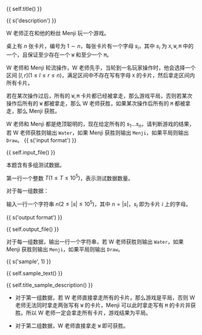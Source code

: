 {{ self.title() }}

{{ s('description') }}

W 老师正在和他的粉丝 Menji 玩一个游戏。

桌上有 $n$ 张卡片，编号为 $1\sim n$，每张卡片有一个字母 $s_i$，其中 $s_i$ 为 $\texttt{X},\texttt{W},\texttt{M}$ 中的一个，且保证至少存在一个 $\texttt{W}$ 和至少一个 $\texttt{M}$。

W 老师和 Menji 轮流操作，W 老师先手，当轮到一名玩家操作时，他会选择一个区间 $[l,r](1\leq l\leq r\leq n)$，满足区间中不存在写有字母 $\texttt{X}$ 的卡片，然后拿走区间内所有卡片。

若在某次操作过后，所有的 $\texttt{W},\texttt{M}$ 卡片都已经被拿走，那么游戏平局，否则若某次操作后所有的 $\texttt{W}$ 都被拿走，那么 W 老师获胜，如果某次操作后所有的 $\texttt{M}$ 都被拿走，那么 Menji 获胜。

W 老师和 Menji 都是绝顶聪明的，现在给定所有的 $s_1\dots s_n$，请判断游戏的结果，若 W 老师获胜则输出 `Water`，如果 Menji 获胜则输出 `Menji`，如果平局则输出 `Draw`。
{{ s('input format') }}

{{ self.input_file() }}

本题含有多组测试数据。

第一行一个整数 $T(1\leq T\leq 10^5)$，表示测试数据数量。

对于每一组数据：

输入一行一个字符串 $n(2\leq |s| \leq 10^5)$，其中 $n=|s|$，$s_i$ 即为卡片 $i$ 上的字母。

{{ s('output format') }}

{{ self.output_file() }}

对于每一组数据，输出一行一个字符串，若 W 老师获胜则输出 `Water`，如果 Menji 获胜则输出 `Menji`，如果平局则输出 `Draw`。

{{ s('sample', 1) }}

{{ self.sample_text() }}

{{ self.title_sample_description() }}

- 对于第一组数据，若 W 老师直接拿走所有的卡片，那么游戏是平局，否则 W 老师无法同时拿走两张写有 $\texttt{W}$ 的卡片，Menji 可以此时拿走写有 $\texttt{M}$ 的卡片并获胜。所以 W 老师一定会拿走所有卡片，游戏结果为平局。

- 对于第二组数据，W 老师直接拿走 $\texttt{W}$ 即可获胜。
